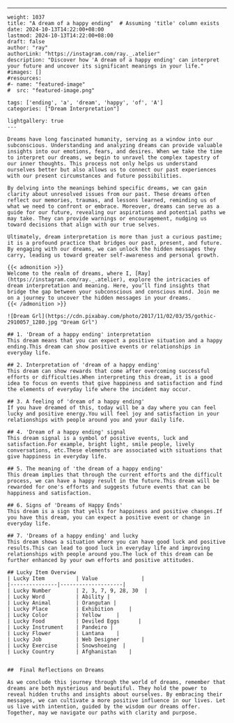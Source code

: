 ---
    weight: 1037
    title: "A dream of a happy ending"  # Assuming 'title' column exists
    date: 2024-10-13T14:22:00+08:00
    lastmod: 2024-10-13T14:22:00+08:00
    draft: false
    author: "ray"
    authorLink: "https://instagram.com/ray._.atelier"
    description: "Discover how 'A dream of a happy ending' can interpret your future and uncover its significant meanings in your life."
    #images: []
    #resources:
    #- name: "featured-image"
    #  src: "featured-image.png"
    
    tags: ['ending', 'a', 'dream', 'happy', 'of', 'A']
    categories: ["Dream Interpretation"]
    
    lightgallery: true
    ---
    
    Dreams have long fascinated humanity, serving as a window into our subconscious. Understanding and analyzing dreams can provide valuable insights into our emotions, fears, and desires. When we take the time to interpret our dreams, we begin to unravel the complex tapestry of our inner thoughts. This process not only helps us understand ourselves better but also allows us to connect our past experiences with our present circumstances and future possibilities.
    
    By delving into the meanings behind specific dreams, we can gain clarity about unresolved issues from our past. These dreams often reflect our memories, traumas, and lessons learned, reminding us of what we need to confront or embrace. Moreover, dreams can serve as a guide for our future, revealing our aspirations and potential paths we may take. They can provide warnings or encouragement, nudging us toward decisions that align with our true selves.
    
    Ultimately, dream interpretation is more than just a curious pastime; it is a profound practice that bridges our past, present, and future. By engaging with our dreams, we can unlock the hidden messages they carry, leading us toward greater self-awareness and personal growth.
    
    {{< admonition >}}
    Welcome to the realm of dreams, where I, [Ray](https://instagram.com/ray._.atelier), explore the intricacies of dream interpretation and meaning. Here, you’ll find insights that bridge the gap between your subconscious and conscious mind. Join me on a journey to uncover the hidden messages in your dreams.
    {{< /admonition >}}
    
    ![Dream Grl](https://cdn.pixabay.com/photo/2017/11/02/03/35/gothic-2910057_1280.jpg "Dream Grl")
    
    ## 1. 'Dream of a happy ending' interpretation
    This dream means that you can expect a positive situation and a happy ending.This dream can show positive events or relationships in everyday life.
    
    ## 2. Interpretation of 'dream of a happy ending'
    This dream can show rewards that come after overcoming successful efforts or difficulties.When interpreting this dream, it is a good idea to focus on events that give happiness and satisfaction and find the elements of everyday life where the incident may occur.
    
    ## 3. A feeling of 'dream of a happy ending'
    If you have dreamed of this, today will be a day where you can feel lucky and positive energy.You will feel joy and satisfaction in your relationships with people around you and your daily life.
    
    ## 4. 'Dream of a happy ending' signal
    This dream signal is a symbol of positive events, luck and satisfaction.For example, bright light, smile people, lively conversations, etc.These elements are associated with situations that give happiness in everyday life.
    
    ## 5. The meaning of 'the dream of a happy ending'
    This dream implies that through the current efforts and the difficult process, we can have a happy result in the future.This dream will be rewarded for one's efforts and suggests future events that can be happiness and satisfaction.
    
    ## 6. Signs of 'Dreams of Happy Ends'
    This dream is a sign that yells for happiness and positive changes.If you have this dream, you can expect a positive event or change in everyday life.
    
    ## 7. 'Dreams of a happy ending' and lucky
    This dream shows a situation where you can have good luck and positive results.This can lead to good luck in everyday life and improving relationships with people around you.The luck of this dream can be further enhanced by your own efforts and positive attitudes.
    
    ## Lucky Item Overview
    | Lucky Item          | Value              |
    |---------------|--------------------|
    | Lucky Number        | 2, 3, 7, 9, 28, 30  |
    | Lucky Word          | Ability |
    | Lucky Animal        | Orangutan |
    | Lucky Place         | Exhibition     |
    | Lucky Color         | Yellow     |
    | Lucky Food          | Deviled Eggs      |
    | Lucky Instrument    | Pandeiro |
    | Lucky Flower        | Lantana    |
    | Lucky Job           | Web Designer       |
    | Lucky Exercise      | Snowshoeing  |
    | Lucky Country       | Afghanistan    |
    
    
    ##  Final Reflections on Dreams
    
    As we conclude this journey through the world of dreams, remember that dreams are both mysterious and beautiful. They hold the power to reveal hidden truths and insights about ourselves. By embracing their messages, we can cultivate a more positive influence in our lives. Let us live with intention, guided by the wisdom our dreams offer. Together, may we navigate our paths with clarity and purpose.
    